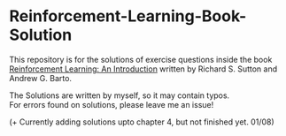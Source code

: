 # Reinforcement-Learning-Book-Solution

This repository is for the solutions of exercise questions inside the book  
[Reinforcement Learning: An Introduction](https://web.stanford.edu/class/psych209/Readings/SuttonBartoIPRLBook2ndEd.pdf) written by Richard S. Sutton and Andrew G. Barto.

The Solutions are written by myself, so it may contain typos.  
For errors found on solutions, please leave me an issue!


 (+ Currently adding solutions upto chapter 4, but not finished yet. 01/08)

